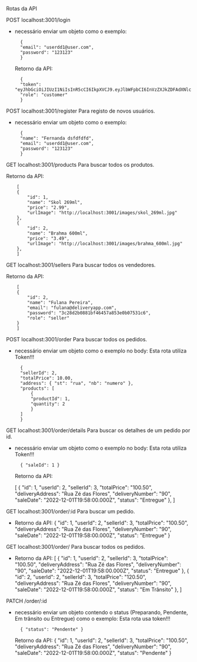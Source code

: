 Rotas da API

POST localhost:3001/login

- necessário enviar um objeto como o exemplo:

        {
        "email": "userdd1@user.com",
        "password": "123123"
        }

  Retorno da API:

        {
        "token": "eyJhbGciOiJIUzI1NiIsInR5cCI6IkpXVCJ9.eyJlbWFpbCI6InVzZXJkZDFAdXNlci5jb20iLCJpZCI6NCwibmFtZSI6IkZlcm5hbmRhIGRzZmRmZGZkIiwicm9sZSI6ImN1c3RvbWVyIiwiaWF0IjoxNjcwNTI2NDQ0LCJleHAiOjE2NzEzOTA0NDR9.HaRofwh74V8NA5gHH1MNS_hbxzjHMTsvJKd9xz7PkYo",
        "role": "customer"
        }

POST localhost:3001/register
Para registo de novos usuários.

- necessário enviar um objeto como o exemplo:

        {
        "name": "Fernanda dsfdfdfd",
        "email": "userdd1@user.com",
        "password": "123123"
        }

GET localhost:3001/products
Para buscar todos os produtos.

Retorno da API:

        [
        {
            "id": 1,
            "name": "Skol 269ml",
            "price": "2.99",
            "urlImage": "http://localhost:3001/images/skol_269ml.jpg"
        },
        {
            "id": 2,
            "name": "Brahma 600ml",
            "price": "3.49",
            "urlImage": "http://localhost:3001/images/brahma_600ml.jpg"
        },
        ]

GET localhost:3001/sellers
Para buscar todos os vendedores.

Retorno da API:

        [
        {
            "id": 2,
            "name": "Fulana Pereira",
            "email": "fulana@deliveryapp.com",
            "password": "3c28d2b0881bf46457a853e0b07531c6",
            "role": "seller"
        }
        ]

POST localhost:3001/order
Para buscar todos os pedidos.

- necessário enviar um objeto como o exemplo no body:
  Esta rota utiliza Token!!!

        {
        "sellerId": 2,
        "totalPrice": 10.00,
        "address": { "st": "rua", "nb": "numero" },
        "products": [
            {
            "productId": 1,
            "quantity": 2
            }
        ]
        }

GET localhost:3001/order/details
Para buscar os detalhes de um pedido por id.

- necessário enviar um objeto como o exemplo no body:
  Esta rota utiliza Token!!!

        { "saleId": 1 }

  Retorno da API:

    [
        {
        "id": 1,
        "userId": 2,
        "sellerId": 3,
        "totalPrice": "100.50",
        "deliveryAddress": "Rua Zé das Flores",
        "deliveryNumber": "90",
        "saleDate": "2022-12-01T19:58:00.000Z",
        "status": "Entregue"
        },
    ]

GET localhost:3001/order/:id
Para buscar um pedido.

- Retorno da API:
        {
        "id": 1,
        "userId": 2,
        "sellerId": 3,
        "totalPrice": "100.50",
        "deliveryAddress": "Rua Zé das Flores",
        "deliveryNumber": "90",
        "saleDate": "2022-12-01T19:58:00.000Z",
        "status": "Entregue"
        }

GET localhost:3001/order/
Para buscar todos os pedidos.

- Retorno da API:
    [
        {
        "id": 1,
        "userId": 2,
        "sellerId": 3,
        "totalPrice": "100.50",
        "deliveryAddress": "Rua Zé das Flores",
        "deliveryNumber": "90",
        "saleDate": "2022-12-01T19:58:00.000Z",
        "status": "Entregue"
        },
        {
        "id": 2,
        "userId": 2,
        "sellerId": 3,
        "totalPrice": "120.50",
        "deliveryAddress": "Rua Zé das Flores",
        "deliveryNumber": "90",
        "saleDate": "2022-12-01T19:58:00.000Z",
        "status": "Em Trânsito"
        },
    ]

PATCH /order/:id


- necessário enviar um objeto contendo o status (Preparando, Pendente, Em trânsito ou Entregue) como o exemplo:
    Esta rota usa token!!!

        { "status": "Pendente" }

    Retorno da API:
        {
        "id": 1,
        "userId": 2,
        "sellerId": 3,
        "totalPrice": "100.50",
        "deliveryAddress": "Rua Zé das Flores",
        "deliveryNumber": "90",
        "saleDate": "2022-12-01T19:58:00.000Z",
        "status": "Pendente"
        }
